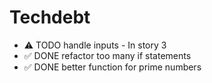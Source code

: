 # Techdebt

- ⚠ TODO handle inputs - In story 3
- ✅ DONE refactor too many if statements
- ✅ DONE better function for prime numbers